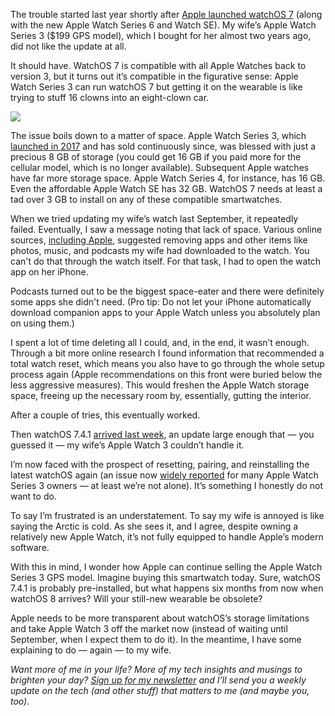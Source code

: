The trouble started last year shortly after [Apple launched watchOS 7](https://medium.com/@LanceUlanoff/apple-flips-the-september-product-script-d373d46cb58e) (along with the new Apple Watch Series 6 and Watch SE). My wife’s Apple Watch Series 3 ($199 GPS model), which I bought for her almost two years ago, did not like the update at all.

It should have. WatchOS 7 is compatible with all Apple Watches back to version 3, but it turns out it’s compatible in the figurative sense: Apple Watch Series 3 can run watchOS 7 but getting it on the wearable is like trying to stuff 16 clowns into an eight-clown car.

![](https://miro.medium.com/max/9400/0*LXl37tGPu59vAAQk)

The issue boils down to a matter of space. Apple Watch Series 3, which [launched in 2017](https://in.mashable.com/tech/474/apple-watch-series-3-heres-what-i-found-after-spending-3-months-with-it) and has sold continuously since, was blessed with just a precious 8 GB of storage (you could get 16 GB if you paid more for the cellular model, which is no longer available). Subsequent Apple watches have far more storage space. Apple Watch Series 4, for instance, has 16 GB. Even the affordable Apple Watch SE has 32 GB. WatchOS 7 needs at least a tad over 3 GB to install on any of these compatible smartwatches.

When we tried updating my wife’s watch last September, it repeatedly failed. Eventually, I saw a message noting that lack of space. Various online sources, [including Apple](https://support.apple.com/en-us/HT211283), suggested removing apps and other items like photos, music, and podcasts my wife had downloaded to the watch. You can't do that through the watch itself. For that task, I had to open the watch app on her iPhone.

Podcasts turned out to be the biggest space-eater and there were definitely some apps she didn't need. (Pro tip: Do not let your iPhone automatically download companion apps to your Apple Watch unless you absolutely plan on using them.)

I spent a lot of time deleting all I could, and, in the end, it wasn’t enough. Through a bit more online research I found information that recommended a total watch reset, which means you also have to go through the whole setup process again (Apple recommendations on this front were buried below the less aggressive measures). This would freshen the Apple Watch storage space, freeing up the necessary room by, essentially, gutting the interior.

After a couple of tries, this eventually worked.

Then watchOS 7.4.1 [arrived last week](https://9to5mac.com/2021/05/03/apple-releases-watchos-7-4-1-with-security-improvements/), an update large enough that — you guessed it — my wife’s Apple Watch 3 couldn’t handle it.

I’m now faced with the prospect of resetting, pairing, and reinstalling the latest watchOS again (an issue now [widely reported](https://www.theverge.com/2021/5/4/22419569/apple-watch-series-3-software-update-reset-bad-experience) for many Apple Watch Series 3 owners — at least we’re not alone). It’s something I honestly do not want to do.

To say I’m frustrated is an understatement. To say my wife is annoyed is like saying the Arctic is cold. As she sees it, and I agree, despite owning a relatively new Apple Watch, it’s not fully equipped to handle Apple’s modern software.

With this in mind, I wonder how Apple can continue selling the Apple Watch Series 3 GPS model. Imagine buying this smartwatch today. Sure, watchOS 7.4.1 is probably pre-installed, but what happens six months from now when watchOS 8 arrives? Will your still-new wearable be obsolete?

Apple needs to be more transparent about watchOS’s storage limitations and take Apple Watch 3 off the market now (instead of waiting until September, when I expect them to do it). In the meantime, I have some explaining to do — again — to my wife.

_Want more of me in your life? More of my tech insights and musings to brighten your day? [Sign up for my newsletter](https://www.getrevue.co/profile/lanceulanoffs) and I’ll send you a weekly update on the tech (and other stuff) that matters to me (and maybe you, too)._
